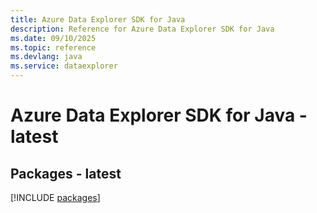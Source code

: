 ```yaml
---
title: Azure Data Explorer SDK for Java
description: Reference for Azure Data Explorer SDK for Java
ms.date: 09/10/2025
ms.topic: reference
ms.devlang: java
ms.service: dataexplorer
---
```

# Azure Data Explorer SDK for Java - latest
## Packages - latest
[!INCLUDE [packages](data-explorer-index.md)]